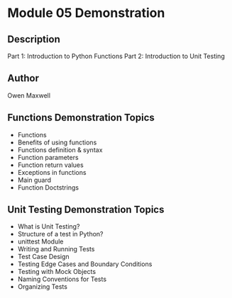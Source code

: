 # Module 05 Demonstration

## Description
Part 1: Introduction to Python Functions
Part 2: Introduction to Unit Testing

## Author
Owen Maxwell

## Functions Demonstration Topics
- Functions
- Benefits of using functions
- Functions definition & syntax
- Function parameters
- Function return values
- Exceptions in functions
- Main guard
- Function Doctstrings

## Unit Testing Demonstration Topics
- What is Unit Testing?
- Structure of a test in Python?
- unittest Module
- Writing and Running Tests
- Test Case Design
- Testing Edge Cases and Boundary Conditions
- Testing with Mock Objects
- Naming Conventions for Tests
- Organizing Tests

